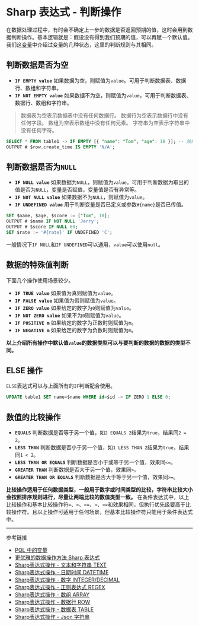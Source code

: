 # Sharp 表达式 - 判断操作

在数据处理过程中，有时会不确定上一步的数据是否返回预期的值，这时会用到数据判断操作。基本逻辑就是：假设没有得到我们预期的值，可以再赋一个默认值。我们这[变量](/pql/variable.md)中介绍过变量的几种状态，这里的判断规则与其相同。

## 判断数据是否为空

* **`IF EMPTY value`**	如果数据为空，则赋值为`value`。可用于判断数据表、数据行、数组和字符串。
* **`IF NOT EMPTY value`** 如果数据不为空，则赋值为`value`，可用于判断数据表、数据行、数组和字符串。

> 数据表为空表示数据表中没有任何数据行。
> 数据行为空表示数据行中没有任何字段。
> 数组为空表示数组中没有任何元素。
> 字符串为空表示字符串中没有任何字符。

```sql
SELECT * FROM table1 -> IF EMPTY [{ "name": "Tom", "age": 18 }]; -- 效果同 INSERT IF EMPTY { "name": "Tom", "age": 18 }
OUTPUT # $row.create_time IS EMPTY 'N/A';
```

## 判断数据是否为`NULL`

* **`IF NULL value`** 如果数据为`NULL`，则赋值为`value`。可用于判断数据为取出的值是否为`NULL`，变量是否赋值，变量值是否有异常等。
* **`IF NOT NULL value`** 如果数据不为`NULL`，则赋值为`value`。
* **`IF UNDEFINED value`** 用于判断变量是否已定义或参数`#{name}`是否已传值。

```sql
SET $name, $age, $score := ["Tom", 18];
OUTPUT # $name IF NOT NULL 'Jerry';
OUTPUT # $score IF NULL 60;
SET $rate := '#{rate}' IF UNDEFINED 'C'; 
```

一般情况下`IF NULL`和`IF UNDEFINED`可以通用，`value`可以使用`null`。

## 数据的特殊值判断

下面几个操作使用场景较少。

* **`IF TRUE value`** 如果值为真则赋值为`value`。
* **`IF FALSE value`** 如果值为假则赋值为`value`。
* **`IF ZERO value`** 如果给定的数字为`0`则赋值为`value`。
* **`IF NOT ZERO value`**  如果不为`0`则赋值为`value`。
* **`IF POSITIVE m`** 如果给定的数字为正数时则赋值为`m`。
* **`IF NEGATIVE m`**  如果给定的数字为负数时则赋值为`m`。

**以上介绍所有操作中默认值`value`的数据类型可以与要判断的数据的数据的类型不同。**

## ELSE 操作

`ELSE`表达式可以与上面所有的`IF`判断配合使用。

```sql
UPDATE table1 SET name=$name WHERE id=$id -> IF ZERO 1 ELSE 0;
```

## 数值的比较操作

* **`EQUALS`** 判断数据是否等于另一个值，如`2 EQUALS 2`结果为`true`，结果同`2 = 2`。
* **`LESS THAN`** 判断数据是否小于另一个值，如`1 LESS THAN 2`结果为`true`，结果同`1 < 2`。
* **`LESS THAN OR EQUALS`** 判断数据是否小于或等于另一个值，效果同`<=`。
* **`GREATER THAN`** 判断数据是否大于另一个值，效果同`>`。
* **`GREATER THAN OR EQUALS`** 判断数据是否大于等于另一个值，效果同`>=`。

**比较操作适用于任何数据类型，一般用于数字或时间类型的比较，字符串比较大小会按照排序规则进行，尽量让两端比较的数值类型一致。** 在条件表达式中，以上比较操作和基本比较操作符`=`、`<`、`<=`、`>`、`>=`和效果相同，但执行优先级要高于比较操作符。且以上操作可适用于任何场景，但基本比较操作符只能用于条件表达式中。


---
参考链接

* [PQL 中的变量](/pql/variable.md) 
* [更优雅的数据操作方法 Sharp 表达式](/pql/sharp.md)
* [Sharp表达式操作 - 文本和字符串 TEXT](/pql/sharp-text.md)
* [Sharp表达式操作 - 日期时间 DATETIME](/pql/sharp-datetime.md)
* [Sharp表达式操作 - 数字 INTEGER/DECIMAL](/pql/sharp-numeric.md)
* [Sharp表达式操作 - 正则表达式 REGEX](/pql/sharp-regex.md)
* [Sharp表达式操作 - 数组 ARRAY](/pql/sharp-array.md)
* [Sharp表达式操作 - 数据行 ROW](/pql/sharp-row.md)
* [Sharp表达式操作 - 数据表 TABLE](/pql/sharp-table.md)
* [Sharp表达式操作 - Json 字符串](/pql/sharp-json.md)